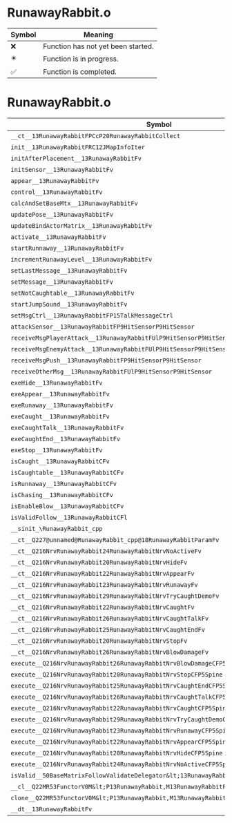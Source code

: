 # RunawayRabbit.o
| Symbol | Meaning 
| ------------- | ------------- 
| :x: | Function has not yet been started. 
| :eight_pointed_black_star: | Function is in progress. 
| :white_check_mark: | Function is completed. 


# RunawayRabbit.o
| Symbol | Decompiled? |
| ------------- | ------------- |
| `__ct__13RunawayRabbitFPCcP20RunawayRabbitCollect` | :x: |
| `init__13RunawayRabbitFRC12JMapInfoIter` | :x: |
| `initAfterPlacement__13RunawayRabbitFv` | :x: |
| `initSensor__13RunawayRabbitFv` | :x: |
| `appear__13RunawayRabbitFv` | :x: |
| `control__13RunawayRabbitFv` | :x: |
| `calcAndSetBaseMtx__13RunawayRabbitFv` | :x: |
| `updatePose__13RunawayRabbitFv` | :x: |
| `updateBindActorMatrix__13RunawayRabbitFv` | :x: |
| `activate__13RunawayRabbitFv` | :x: |
| `startRunnaway__13RunawayRabbitFv` | :x: |
| `incrementRunawayLevel__13RunawayRabbitFv` | :x: |
| `setLastMessage__13RunawayRabbitFv` | :x: |
| `setMessage__13RunawayRabbitFv` | :x: |
| `setNotCaughtable__13RunawayRabbitFv` | :x: |
| `startJumpSound__13RunawayRabbitFv` | :x: |
| `setMsgCtrl__13RunawayRabbitFP15TalkMessageCtrl` | :x: |
| `attackSensor__13RunawayRabbitFP9HitSensorP9HitSensor` | :x: |
| `receiveMsgPlayerAttack__13RunawayRabbitFUlP9HitSensorP9HitSensor` | :x: |
| `receiveMsgEnemyAttack__13RunawayRabbitFUlP9HitSensorP9HitSensor` | :x: |
| `receiveMsgPush__13RunawayRabbitFP9HitSensorP9HitSensor` | :x: |
| `receiveOtherMsg__13RunawayRabbitFUlP9HitSensorP9HitSensor` | :x: |
| `exeHide__13RunawayRabbitFv` | :x: |
| `exeAppear__13RunawayRabbitFv` | :x: |
| `exeRunaway__13RunawayRabbitFv` | :x: |
| `exeCaught__13RunawayRabbitFv` | :x: |
| `exeCaughtTalk__13RunawayRabbitFv` | :x: |
| `exeCaughtEnd__13RunawayRabbitFv` | :x: |
| `exeStop__13RunawayRabbitFv` | :x: |
| `isCaught__13RunawayRabbitCFv` | :x: |
| `isCaughtable__13RunawayRabbitCFv` | :x: |
| `isRunnaway__13RunawayRabbitCFv` | :x: |
| `isChasing__13RunawayRabbitCFv` | :x: |
| `isEnableBlow__13RunawayRabbitCFv` | :x: |
| `isValidFollow__13RunawayRabbitCFl` | :x: |
| `__sinit_\RunawayRabbit_cpp` | :x: |
| `__ct__Q227@unnamed@RunawayRabbit_cpp@18RunawayRabbitParamFv` | :x: |
| `__ct__Q216NrvRunawayRabbit24RunawayRabbitNrvNoActiveFv` | :x: |
| `__ct__Q216NrvRunawayRabbit20RunawayRabbitNrvHideFv` | :x: |
| `__ct__Q216NrvRunawayRabbit22RunawayRabbitNrvAppearFv` | :x: |
| `__ct__Q216NrvRunawayRabbit23RunawayRabbitNrvRunawayFv` | :x: |
| `__ct__Q216NrvRunawayRabbit29RunawayRabbitNrvTryCaughtDemoFv` | :x: |
| `__ct__Q216NrvRunawayRabbit22RunawayRabbitNrvCaughtFv` | :x: |
| `__ct__Q216NrvRunawayRabbit26RunawayRabbitNrvCaughtTalkFv` | :x: |
| `__ct__Q216NrvRunawayRabbit25RunawayRabbitNrvCaughtEndFv` | :x: |
| `__ct__Q216NrvRunawayRabbit20RunawayRabbitNrvStopFv` | :x: |
| `__ct__Q216NrvRunawayRabbit26RunawayRabbitNrvBlowDamageFv` | :x: |
| `execute__Q216NrvRunawayRabbit26RunawayRabbitNrvBlowDamageCFP5Spine` | :x: |
| `execute__Q216NrvRunawayRabbit20RunawayRabbitNrvStopCFP5Spine` | :x: |
| `execute__Q216NrvRunawayRabbit25RunawayRabbitNrvCaughtEndCFP5Spine` | :x: |
| `execute__Q216NrvRunawayRabbit26RunawayRabbitNrvCaughtTalkCFP5Spine` | :x: |
| `execute__Q216NrvRunawayRabbit22RunawayRabbitNrvCaughtCFP5Spine` | :x: |
| `execute__Q216NrvRunawayRabbit29RunawayRabbitNrvTryCaughtDemoCFP5Spine` | :x: |
| `execute__Q216NrvRunawayRabbit23RunawayRabbitNrvRunawayCFP5Spine` | :x: |
| `execute__Q216NrvRunawayRabbit22RunawayRabbitNrvAppearCFP5Spine` | :x: |
| `execute__Q216NrvRunawayRabbit20RunawayRabbitNrvHideCFP5Spine` | :x: |
| `execute__Q216NrvRunawayRabbit24RunawayRabbitNrvNoActiveCFP5Spine` | :x: |
| `isValid__50BaseMatrixFollowValidateDelegator&lt;13RunawayRabbit&gt;CFl` | :x: |
| `__cl__Q22MR53FunctorV0M&lt;P13RunawayRabbit,M13RunawayRabbitFPCvPv_v&gt;CFv` | :x: |
| `clone__Q22MR53FunctorV0M&lt;P13RunawayRabbit,M13RunawayRabbitFPCvPv_v&gt;CFP7JKRHeap` | :x: |
| `__dt__13RunawayRabbitFv` | :x: |
